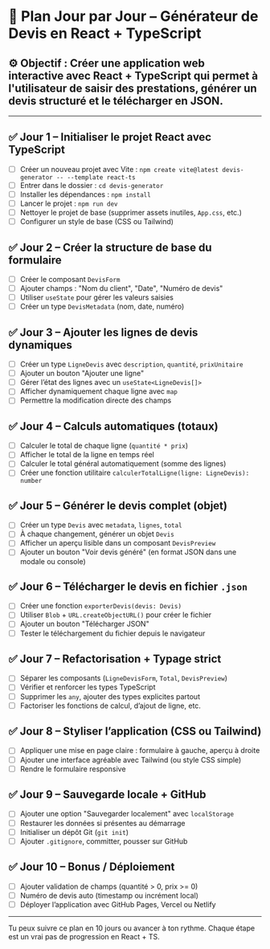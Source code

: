 
# 📅 Plan Jour par Jour – Générateur de Devis en React + TypeScript

## ⚙️ Objectif : Créer une application web interactive avec React + TypeScript qui permet à l'utilisateur de saisir des prestations, générer un devis structuré et le télécharger en JSON.

---

## ✅ Jour 1 – Initialiser le projet React avec TypeScript
- [ ] Créer un nouveau projet avec Vite : `npm create vite@latest devis-generator -- --template react-ts`
- [ ] Entrer dans le dossier : `cd devis-generator`
- [ ] Installer les dépendances : `npm install`
- [ ] Lancer le projet : `npm run dev`
- [ ] Nettoyer le projet de base (supprimer assets inutiles, `App.css`, etc.)
- [ ] Configurer un style de base (CSS ou Tailwind)

## ✅ Jour 2 – Créer la structure de base du formulaire
- [ ] Créer le composant `DevisForm`
- [ ] Ajouter champs : "Nom du client", "Date", "Numéro de devis"
- [ ] Utiliser `useState` pour gérer les valeurs saisies
- [ ] Créer un type `DevisMetadata` (nom, date, numéro)

## ✅ Jour 3 – Ajouter les lignes de devis dynamiques
- [ ] Créer un type `LigneDevis` avec `description`, `quantité`, `prixUnitaire`
- [ ] Ajouter un bouton "Ajouter une ligne"
- [ ] Gérer l’état des lignes avec un `useState<LigneDevis[]>`
- [ ] Afficher dynamiquement chaque ligne avec `map`
- [ ] Permettre la modification directe des champs

## ✅ Jour 4 – Calculs automatiques (totaux)
- [ ] Calculer le total de chaque ligne (`quantité * prix`)
- [ ] Afficher le total de la ligne en temps réel
- [ ] Calculer le total général automatiquement (somme des lignes)
- [ ] Créer une fonction utilitaire `calculerTotalLigne(ligne: LigneDevis): number`

## ✅ Jour 5 – Générer le devis complet (objet)
- [ ] Créer un type `Devis` avec `metadata`, `lignes`, `total`
- [ ] À chaque changement, générer un objet `Devis`
- [ ] Afficher un aperçu lisible dans un composant `DevisPreview`
- [ ] Ajouter un bouton "Voir devis généré" (en format JSON dans une modale ou console)

## ✅ Jour 6 – Télécharger le devis en fichier `.json`
- [ ] Créer une fonction `exporterDevis(devis: Devis)`
- [ ] Utiliser `Blob` + `URL.createObjectURL()` pour créer le fichier
- [ ] Ajouter un bouton "Télécharger JSON"
- [ ] Tester le téléchargement du fichier depuis le navigateur

## ✅ Jour 7 – Refactorisation + Typage strict
- [ ] Séparer les composants (`LigneDevisForm`, `Total`, `DevisPreview`)
- [ ] Vérifier et renforcer les types TypeScript
- [ ] Supprimer les `any`, ajouter des types explicites partout
- [ ] Factoriser les fonctions de calcul, d’ajout de ligne, etc.

## ✅ Jour 8 – Styliser l’application (CSS ou Tailwind)
- [ ] Appliquer une mise en page claire : formulaire à gauche, aperçu à droite
- [ ] Ajouter une interface agréable avec Tailwind (ou style CSS simple)
- [ ] Rendre le formulaire responsive

## ✅ Jour 9 – Sauvegarde locale + GitHub
- [ ] Ajouter une option "Sauvegarder localement" avec `localStorage`
- [ ] Restaurer les données si présentes au démarrage
- [ ] Initialiser un dépôt Git (`git init`)
- [ ] Ajouter `.gitignore`, committer, pousser sur GitHub

## ✅ Jour 10 – Bonus / Déploiement
- [ ] Ajouter validation de champs (quantité > 0, prix >= 0)
- [ ] Numéro de devis auto (timestamp ou incrément local)
- [ ] Déployer l’application avec GitHub Pages, Vercel ou Netlify

---

Tu peux suivre ce plan en 10 jours ou avancer à ton rythme. Chaque étape est un vrai pas de progression en React + TS.
